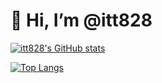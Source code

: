# 👋 Hi, I’m @itt828
[![itt828's GitHub stats](https://github-readme-stats.vercel.app/api?username=itt828)](https://github.com/anuraghazra/github-readme-stats)

[![Top Langs](https://github-readme-stats.vercel.app/api/top-langs/?username=itt828)](https://github.com/anuraghazra/github-readme-stats)
